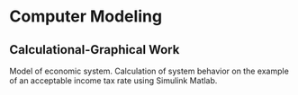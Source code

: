 # Computer Modeling
## Calculational-Graphical Work
Model of economic system. Calculation of system behavior on the example of an acceptable income tax rate using Simulink Matlab.

